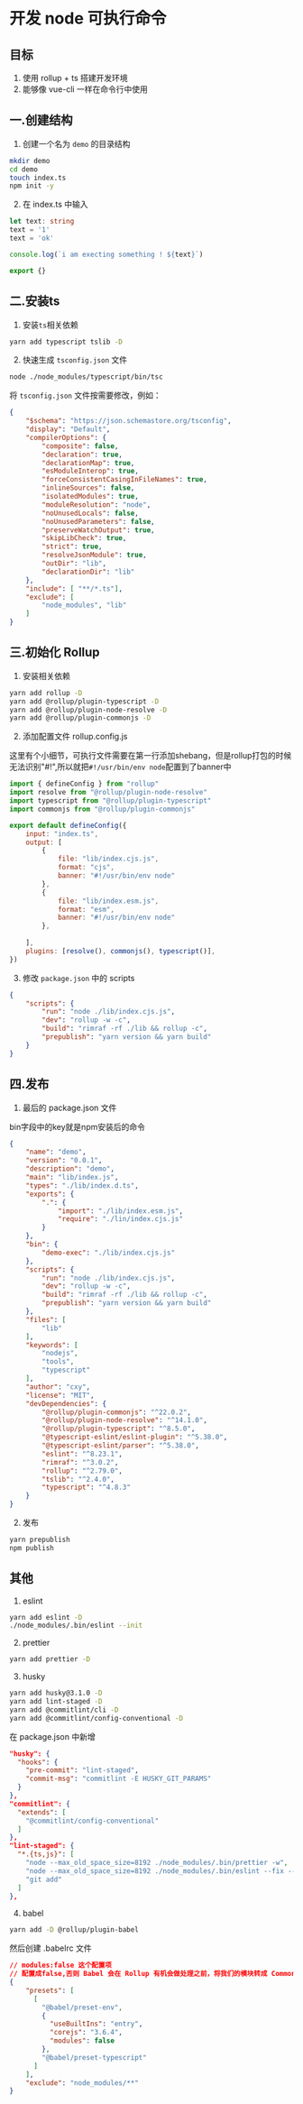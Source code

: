 # 开发 node 可执行命令

<!-- https://juejin.cn/post/7029525775321661470#heading-2 -->

## 目标

1. 使用 rollup + ts 搭建开发环境
2. 能够像 vue-cli 一样在命令行中使用

## 一.创建结构

1. 创建一个名为 `demo` 的目录结构

```bash
mkdir demo
cd demo
touch index.ts
npm init -y
```

2. 在 index.ts 中输入

```ts
let text: string
text = '1'
text = 'ok'

console.log(`i am execting something ! ${text}`)

export {}
```

## 二.安装ts

1. 安装`ts`相关依赖

```bash
yarn add typescript tslib -D
```

2. 快速生成 `tsconfig.json` 文件

```bash
node ./node_modules/typescript/bin/tsc
```

将 `tsconfig.json` 文件按需要修改，例如：

```json
{
    "$schema": "https://json.schemastore.org/tsconfig",
    "display": "Default",
    "compilerOptions": {
        "composite": false,
        "declaration": true,
        "declarationMap": true,
        "esModuleInterop": true,
        "forceConsistentCasingInFileNames": true,
        "inlineSources": false,
        "isolatedModules": true,
        "moduleResolution": "node",
        "noUnusedLocals": false,
        "noUnusedParameters": false,
        "preserveWatchOutput": true,
        "skipLibCheck": true,
        "strict": true,
        "resolveJsonModule": true,
        "outDir": "lib",
        "declarationDir": "lib"
    },
    "include": [ "**/*.ts"],
    "exclude": [
        "node_modules", "lib"
    ]
}
```

## 三.初始化 Rollup

1. 安装相关依赖

```bash
yarn add rollup -D
yarn add @rollup/plugin-typescript -D
yarn add @rollup/plugin-node-resolve -D
yarn add @rollup/plugin-commonjs -D
```

2. 添加配置文件 rollup.config.js

这里有个小细节，可执行文件需要在第一行添加shebang，但是rollup打包的时候无法识别"#!",所以就把`#!/usr/bin/env node`配置到了banner中

```js
import { defineConfig } from "rollup"
import resolve from "@rollup/plugin-node-resolve"
import typescript from "@rollup/plugin-typescript"
import commonjs from "@rollup/plugin-commonjs"

export default defineConfig({
    input: "index.ts",
    output: [
        {
            file: "lib/index.cjs.js",
            format: "cjs",
            banner: "#!/usr/bin/env node"
        },
        {
            file: "lib/index.esm.js",
            format: "esm",
            banner: "#!/usr/bin/env node"
        },
    
    ],
    plugins: [resolve(), commonjs(), typescript()],
})

```

3. 修改 `package.json` 中的 scripts

```json
{
    "scripts": {
        "run": "node ./lib/index.cjs.js",
        "dev": "rollup -w -c",
        "build": "rimraf -rf ./lib && rollup -c",
        "prepublish": "yarn version && yarn build"
    }
}
```

## 四.发布

1. 最后的 package.json 文件

bin字段中的key就是npm安装后的命令

```json
{
    "name": "demo",
    "version": "0.0.1",
    "description": "demo",
    "main": "lib/index.js",
    "types": "./lib/index.d.ts",
    "exports": {
        ".": {
            "import": "./lib/index.esm.js",
            "require": "./lin/index.cjs.js"
        }
    },
    "bin": {
        "demo-exec": "./lib/index.cjs.js"
    },
    "scripts": {
        "run": "node ./lib/index.cjs.js",
        "dev": "rollup -w -c",
        "build": "rimraf -rf ./lib && rollup -c",
        "prepublish": "yarn version && yarn build"
    },
    "files": [
        "lib"
    ],
    "keywords": [
        "nodejs",
        "tools",
        "typescript"
    ],
    "author": "cxy",
    "license": "MIT",
    "devDependencies": {
        "@rollup/plugin-commonjs": "^22.0.2",
        "@rollup/plugin-node-resolve": "^14.1.0",
        "@rollup/plugin-typescript": "^8.5.0",
        "@typescript-eslint/eslint-plugin": "^5.38.0",
        "@typescript-eslint/parser": "^5.38.0",
        "eslint": "^8.23.1",
        "rimraf": "^3.0.2",
        "rollup": "^2.79.0",
        "tslib": "^2.4.0",
        "typescript": "^4.8.3"
    }
}

```

2. 发布

```bash
yarn prepublish
npm publish
```

## 其他

1. eslint

```bash
yarn add eslint -D
./node_modules/.bin/eslint --init
```

2. prettier

```bash
yarn add prettier -D
```

3. husky

```bash
yarn add husky@3.1.0 -D
yarn add lint-staged -D
yarn add @commitlint/cli -D
yarn add @commitlint/config-conventional -D
```

在 package.json 中新增

```json
"husky": {
  "hooks": {
    "pre-commit": "lint-staged",
    "commit-msg": "commitlint -E HUSKY_GIT_PARAMS"
  }
},
"commitlint": {
  "extends": [
    "@commitlint/config-conventional"
  ]
},
"lint-staged": {
  "*.{ts,js}": [
    "node --max_old_space_size=8192 ./node_modules/.bin/prettier -w",
    "node --max_old_space_size=8192 ./node_modules/.bin/eslint --fix --color",
    "git add"
  ]
},
```

4. babel

```bash
yarn add -D @rollup/plugin-babel
```

然后创建 .babelrc 文件

```json
// modules:false 这个配置项
// 配置成false,否则 Babel 会在 Rollup 有机会做处理之前，将我们的模块转成 CommonJS ，导致 Rollup 的一些处理失败。
{
    "presets": [
      [
        "@babel/preset-env",
        {
          "useBuiltIns": "entry",
          "corejs": "3.6.4",
          "modules": false
        },
        "@babel/preset-typescript"
      ]
    ],
    "exclude": "node_modules/**"
}
```
